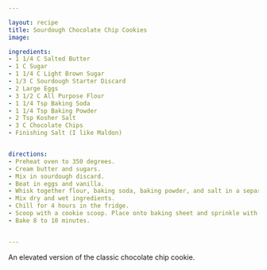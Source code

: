 ```yaml
---

layout: recipe
title: Sourdough Chocolate Chip Cookies
image: 

ingredients:
- 1 1/4 C Salted Butter
- 1 C Sugar
- 1 1/4 C Light Brown Sugar
- 1/3 C Sourdough Starter Discard
- 2 Large Eggs
- 3 1/2 C All Purpose Flour
- 1 1/4 Tsp Baking Soda
- 1 1/4 Tsp Baking Powder
- 2 Tsp Kosher Salt
- 3 C Chocolate Chips
- Finishing Salt (I like Maldon)


directions:
- Preheat oven to 350 degrees.
- Cream butter and sugars.
- Mix in sourdough discard.
- Beat in eggs and vanilla. 
- Whisk together flour, baking soda, baking powder, and salt in a separate bowl.
- Mix dry and wet ingredients.
- Chill for 4 hours in the fridge.
- Scoop with a cookie scoop. Place onto baking sheet and sprinkle with finishing salt.
- Bake 8 to 10 minutes.


---
```


An elevated version of the classic chocolate chip cookie.